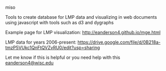 miso

Tools to create database for LMP data and visualizing in web documents using javascript with tools such as d3 and dygraphs

Example page for LMP visualization:
http://eanderson4.github.io/mge.html

LMP data for years 2006-present:
https://drive.google.com/file/d/0B218a-tmzP5VUkc1QnFtQVZvRU0/edit?usp=sharing

Let me know if this is helpful or you need help with this
eanderson4@wisc.edu
